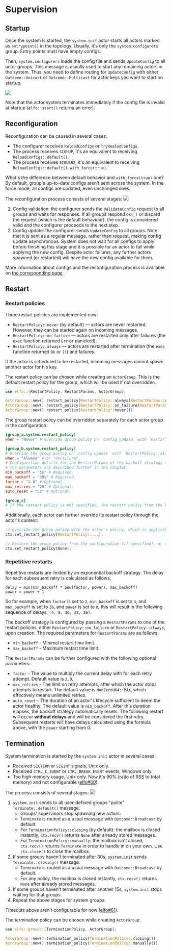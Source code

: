 # Supervision

## Startup

Once the system is started, the `system.init` actor starts all actors marked as `entrypoint()` in the topology. Usually, it's only the `system.configurers` group. Entry points must have empty configs.

Then, `system.configurers` loads the config file and sends `UpdateConfig` to all actor groups. This message is usually used to start any remaining actors in the system. Thus, you need to define routing for `UpdateConfig` with either `Outcome::Unicast` or `Outcome::Multicast` for actor keys you want to start on startup.

![](assets/startup.drawio.svg)

Note that the actor system terminates immediately if the config file is invalid at startup (`elfo::start()` returns an error).

## Reconfiguration

Reconfiguration can be caused in several cases:
* The configurer receives `ReloadConfigs` or `TryRealodConfigs`.
* The process receives `SIGHUP`, it's an equivalent to receiving `ReloadConfigs::default()`.
* The process receives `SIGUSR2`, it's an equivalent to receiving `ReloadConfigs::default().with_force(true)`.

What's the difference between default behavior and `with_force(true)` one? By default, group's up-to-date configs aren't sent across the system. In the force mode, all configs are updated, even unchanged ones.

The reconfiguration process consists of several stages:
![](assets/reconfiguration.drawio.svg)

1. Config validation: the configurer sends the `ValidateConfig` request to all groups and waits for responses. If all groups respond `Ok(_)` or discard the request (which is the default behaviour), the config is considered valid and the configurer proceeds to the next step.
2. Config update: the configurer sends `UpdateConfig` to all groups. Note that it is sent as a regular message, rather than request, making config update asynchronous. System does not wait for all configs to apply before finishing this stage and it is possible for an actor to fail while applying the new config. Despite actor failures, any further actors spawned (or restarted) will have the new config available for them.

More information about configs and the reconfiguration process is available on [the corresponding page][configuration].

## Restart
### Restart policies
Three restart policies are implemented now:
* `RestartPolicy::never` (by default) — actors are never restarted. However, they can be started again on incoming messages.
* `RestartPolicy::on_failure` — actors are restarted only after failures (the `exec` function returned `Err` or panicked).
* `RestartPolicy::always` — actors are restarted after termination (the `exec` function returned `Ok` or `()`) and failures.

If the actor is scheduled to be restarted, incoming messages cannot spawn another actor for his key.


The restart policy can be chosen while creating an `ActorGroup`. This is the default restart policy for the group, which will be used if not overridden. 
```rust
use elfo::{RestartPolicy, RestartParams, ActorGroup};

ActorGroup::new().restart_policy(RestartPolicy::always(RestartParams::new(...)))
ActorGroup::new().restart_policy(RestartPolicy::on_failure(RestartParams::new(...)))
ActorGroup::new().restart_policy(RestartPolicy::never())
```

The group restart policy can be overridden separately for each actor group in the configuration:
```toml
[group_a.system.restart_policy]
when = "Never" # Override group policy on `config_update` with `RestartPolicy::never()`.

[group_b.system.restart_policy]
# Override the group policy on `config_update` with `RestartPolicy::always(...)`.
when = "Always" # or "OnFailure".
# Configuration details for the RestartParams of the backoff strategy in the restart policy. 
# The parameters are described further in the chapter.
min_backoff = "5s" # Required.
max_backoff = "30s" # Required.
factor = "2.0" # Optional.
max_retries = "20" # Optional.
auto_reset = "5s" # Optional.

[group_c]
# If the restart policy is not specified, the restart policy from the blueprint will be used.
```

Additionally, each actor can further override its restart policy through the actor's context:
```rust
// Override the group policy with the actor's policy, which is applicable only for this lifecycle.
ctx.set_restart_policy(RestartPolicy::...);

// Restore the group policy from the configuration (if specified), or use the default group policy.
ctx.set_restart_policy(None);
```

### Repetitive restarts
Repetitive restarts are limited by an exponential backoff strategy. The delay for each subsequent retry is calculated as follows:
```
delay = min(min_backoff * pow(factor, power), max_backoff)
power = power + 1
```
So for example, when `factor` is set to `2`, `min_backoff` is set to `4`, and `max_backoff` is set to `36`, and `power` is set to `0`,
this will result in the following sequence of delays: `[4, 8, 16, 32, 36]`.

The backoff strategy is configured by passing a `RestartParams` to one of the restart policies, either `RestartPolicy::on_failure` or `RestartPolicy::always`, upon creation.
The required parameters for `RestartParams` are as follows:
* `min_backoff` - Minimal restart time limit.
* `max_backoff` - Maximum restart time limit.

The `RestartParams` can be further configured with the following optional parameters:
* `factor` - The value to multiply the current delay with for each retry attempt. Default value is `2.0`.
* `max_retries` - The limit on retry attempts, after which the actor stops attempts to restart. The default value is `NonZeroU64::MAX`, which effectively means unlimited retries.
* `auto_reset` - The duration of an actor's lifecycle sufficient to deem the actor healthy. The default value is `min_backoff`.
After this duration elapses, the backoff strategy automatically resets. The following restart will occur **without delays** and will be considered the first retry.
Subsequent restarts will have delays calculated using the formula above, with the `power` starting from 0.

## Termination

System termination is started by the `system.init` actor in several cases:
* Received `SIGTERM` or `SIGINT` signals, Unix only.
* Received `CTRL_C_EVENT` or `CTRL_BREAK_EVENT` events, Windows only.
* Too high memory usage, Unix only. Now it's 90% (ratio of RSS to total memory) and not configurable ([elfo#60](https://github.com/elfo-rs/elfo/issues/60)).

The process consists of several stages:
![](assets/termination.drawio.svg)

1. `system.init` sends to all user-defined groups "polite" `Terminate::default()` message.
    * Groups' supervisors stop spawning new actors.
    * `Terminate` is routed as a usual message with `Outcome::Broadcast` by default.
    * For `TerminationPolicy::closing` (by default): the mailbox is closed instantly, `ctx.recv()` returns `None` after already stored messages.
    * For `TerminationPolicy::manually`: the mailbox isn't closed, `ctx.recv()` returns `Terminate` in order to handle in on your own. Use `ctx.close()` to close the mailbox.
2. If some groups haven't terminated after 30s, `system.init` sends `Terminate::closing()` message.
    * `Terminate` is routed as a usual message with `Outcome::Broadcast` by default.
    * For any policy, the mailbox is closed instantly, `ctx.recv()` returns `None` after already stored messages.
3. If some groups haven't terminated after another 15s, `system.init` stops waiting for that groups.
4. Repeat the above stages for system groups.

Timeouts above aren't configurable for now ([elfo#61](https://github.com/elfo-rs/elfo/issues/61)).

The termination policy can be chosen while creating `ActorGroup`:
```rust
use elfo::group::{TerminationPolicy, ActorGroup};

ActorGroup::new().termination_policy(TerminationPolicy::closing())
ActorGroup::new().termination_policy(TerminationPolicy::manually())
```

[configuration]: ./ch04-03-configuration.md
